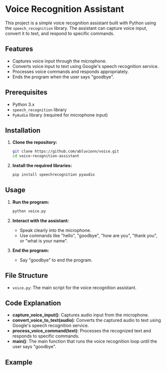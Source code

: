 # Voice Recognition Assistant

This project is a simple voice recognition assistant built with Python using the `speech_recognition` library. The assistant can capture voice input, convert it to text, and respond to specific commands.

## Features

- Captures voice input through the microphone.
- Converts voice input to text using Google's speech recognition service.
- Processes voice commands and responds appropriately.
- Ends the program when the user says "goodbye".

## Prerequisites

- Python 3.x
- `speech_recognition` library
- `PyAudio` library (required for microphone input)

## Installation

1. **Clone the repository:**
    ```sh
    git clone https://github.com/abluvionn/voice.git
    cd voice-recognition-assistant
    ```

2. **Install the required libraries:**
    ```sh
    pip install speechrecognition pyaudio
    ```

## Usage

1. **Run the program:**
    ```sh
    python voice.py
    ```

2. **Interact with the assistant:**
    - Speak clearly into the microphone.
    - Use commands like "hello", "goodbye", "how are you", "thank you", or "what is your name".

3. **End the program:**
    - Say "goodbye" to end the program.

## File Structure

- `voice.py`: The main script for the voice recognition assistant.

## Code Explanation

- **capture_voice_input()**: Captures audio input from the microphone.
- **convert_voice_to_text(audio)**: Converts the captured audio to text using Google's speech recognition service.
- **process_voice_command(text)**: Processes the recognized text and responds to specific commands.
- **main()**: The main function that runs the voice recognition loop until the user says "goodbye".

## Example

